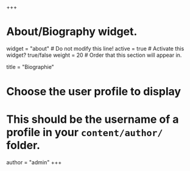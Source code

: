 +++
# About/Biography widget.
widget = "about"  # Do not modify this line!
active = true  # Activate this widget? true/false
weight = 20  # Order that this section will appear in.

title = "Biographie"

# Choose the user profile to display
# This should be the username of a profile in your `content/author/` folder.
author = "admin"
+++
